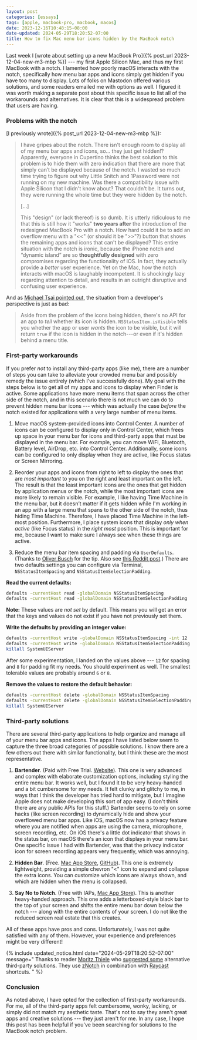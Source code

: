 ```yaml
---
layout: post
categories: [essays]
tags: [apple, macbook-pro, macbook, macos]
date: 2023-12-16T10:48:15-08:00
date-updated: 2024-05-29T18:20:52-07:00
title: How to fix Mac menu bar icons hidden by the MacBook notch
---
```


Last week I [wrote about setting up a new MacBook Pro]({% post_url 2023-12-04-new-m3-mbp %}) --- my first Apple Silicon Mac, and thus my first MacBook with a notch. I lamented how poorly macOS interacts with the notch, specifically how menu bar apps and icons simply get hidden if you have too many to display. Lots of folks on Mastodon offered various solutions, and some readers emailed me with options as well. I figured it was worth making a separate post about this specific issue to list all of the workarounds and alternatives. It is clear that this is a widespread problem that users are having.

<!--excerpt-->

### Problems with the notch

[I previously wrote]({% post_url 2023-12-04-new-m3-mbp %}):

> I have gripes about the notch. There isn't enough room to display all of my menu bar apps and icons, so... they just get hidden!? Apparently, everyone in Cupertino thinks the best solution to this problem is to hide them with zero indication that there are more that simply can’t be displayed because of the notch. I wasted so much time trying to figure out why Little Snitch and 1Password were not running on my new machine. Was there a compatibility issue with Apple Silicon that I didn't know about? That couldn't be. It turns out, they were running the whole time but they were hidden by the notch.
>
> [...]
>
> This "design" (or lack thereof) is so dumb. It is utterly ridiculous to me that this is still how it "works" **two years after** the introduction of the redesigned MacBook Pro with a notch. How hard could it be to add an overflow menu with a "<<" (or should it be ">>"?) button that shows the remaining apps and icons that can't be displayed? This entire situation with the notch is ironic, because the iPhone notch and “dynamic island” are so **thoughtfully designed** with zero compromises regarding the functionality of iOS. In fact, they actually provide a _better_ user experience. Yet on the Mac, how the notch interacts with macOS is laughably incompetent. It is shockingly lazy regarding attention to detail, and results in an outright disruptive and confusing user experience.

And as [Michael Tsai pointed out](https://mjtsai.com/blog/2023/12/08/mac-menu-bar-icons-and-the-notch/), the situation from a developer's perspective is just as bad:

> Aside from the problem of the icons being hidden, there's no API for an app to _tell_ whether its icon is hidden. `NSStatusItem.isVisible` tells you whether the app or user _wants_ the icon to be visible, but it will return `true` if the icon is hidden in the notch---or even if it's hidden behind a menu title.

### First-party workarounds

If you prefer _not_ to install any third-party apps (like me), there are a number of steps you can take to alleviate your crowded menu bar and possibly remedy the issue entirely (which I've successfully done). My goal with the steps below is to get all of my apps and icons to display when Finder is active. Some applications have more menu items that span across the other side of the notch, and in this scenario there is not much we can do to prevent hidden menu bar icons --- which was actually the case _before_ the notch existed for applications with a very large number of menu items.

1. Move macOS system-provided icons into Control Center. A number of icons can be configured to display only in Control Center, which frees up space in your menu bar for icons and third-party apps that must be displayed in the menu bar. For example, you can move WiFi, Bluetooth, Battery level, AirDrop, etc. into Control Center. Additionally, some icons can be configured to only display when they are active, like Focus status or Screen Mirroring.

2. Reorder your apps and icons from right to left to display the ones that are _most important_ to you on the right and least important on the left. The result is that the least important icons are the ones that get hidden by application menus or the notch, while the most important icons are more likely to remain visible. For example, I like having Time Machine in the menu bar, but it doesn’t matter if it gets hidden while I'm working in an app with a large menu that spans to the other side of the notch, thus hiding Time Machine. Therefore, I have placed Time Machine in the left-most position. Furthermore, I place system icons that display _only when active_ (like Focus status) in the _right most_ position. This is important for me, because I want to make sure I always see when these things are active.

3. Reduce the menu bar item spacing and padding via `UserDefaults`. (Thanks to [Oliver Busch](https://mastodon.social/@gummibando/111546699397435187) for the tip. Also see [this Reddit post](https://www.reddit.com/r/MacOS/comments/16lpfg5/hidden_preference_to_alter_the_menubar_spacing/).) There are two defaults settings you can configure via Terminal, `NSStatusItemSpacing` and `NSStatusItemSelectionPadding`.

**Read the current defaults:**

```bash
defaults -currentHost read -globalDomain NSStatusItemSpacing
defaults -currentHost read -globalDomain NSStatusItemSelectionPadding
```

**Note:** These values are _not set_ by default. This means you will get an error that the keys and values do not exist if you have not previously set them.

**Write the defaults by providing an integer value:**

```bash
defaults -currentHost write -globalDomain NSStatusItemSpacing -int 12
defaults -currentHost write -globalDomain NSStatusItemSelectionPadding -int 8
killall SystemUIServer
```

After some experimentation, I landed on the values above --- `12` for spacing and `8` for padding fit my needs. You should experiment as well. The smallest tolerable values are probably around `6` or `8`.

**Remove the values to restore the default behavior:**

```bash
defaults -currentHost delete -globalDomain NSStatusItemSpacing
defaults -currentHost delete -globalDomain NSStatusItemSelectionPadding
killall SystemUIServer
```

### Third-party solutions

There are several third-party applications to help organize and manage all of your menu bar apps and icons. The apps I have listed below seem to capture the three broad categories of possible solutions. I know there are a few others out there with similar functionality, but I think these are the most representative.

1. **Bartender**. (Paid with Free Trial. [Website](https://www.macbartender.com)). This one is very advanced and complex with elaborate customization options, including styling the entire menu bar. It works well, but I found it to be very heavy-handed and a bit cumbersome for my needs. It felt clunky and glitchy to me, in ways that I think the developer has tried hard to mitigate, but I imagine Apple does not make developing this sort of app easy. (I don't think there are any public APIs for this stuff.) Bartender seems to rely on some hacks (like screen recording) to dynamically hide and show your overflowed menu bar apps. Like iOS, macOS now has a privacy feature where you are notified when apps are using the camera, microphone, screen recording, etc. On iOS there's a little dot indicator that shows in the status bar, on macOS there's an icon that displays in your menu bar. One specific issue I had with Bartender, was that the privacy indicator icon for screen recording appears very frequently, which was annoying.

2. **Hidden Bar**. (Free. [Mac App Store](https://apps.apple.com/us/app/hidden-bar/id1452453066), [GitHub](https://github.com/dwarvesf/hidden)). This one is extremely lightweight, providing a simple chevron "<" icon to expand and collapse the extra icons. You can customize which icons are always shown, and which are hidden when the menu is collapsed.

3. **Say No to Notch**. (Free with IAPs, [Mac App Store](https://apps.apple.com/us/app/say-no-to-notch/id1639306886)). This is another heavy-handed approach. This one adds a letterboxed-style black bar to the top of your screen and shifts the entire menu bar down below the notch --- along with the entire contents of your screen. I do not like the reduced screen real estate that this creates.

All of these apps have pros and cons. Unfortunately, I was not quite satisfied with any of them. However, your experience and preferences might be very different!

{% include updated_notice.html
date="2024-05-29T18:20:52-07:00"
message="
Thanks to reader [Moritz Thiele](https://github.com/thielem) who [suggested some](https://github.com/jessesquires/jessesquires.com/issues/194) alternative third-party solutions. They use [zNotch](https://github.com/zkondor/znotch) in combination with [Raycast](https://www.raycast.com) shortcuts.
" %}

### Conclusion

As noted above, I have opted for the collection of first-party workarounds. For me, all of the third-party apps felt cumbersome, wonky, lacking, or simply did not match my aesthetic taste. That's not to say they aren't great apps and creative solutions --- they just aren't for me. In any case, I hope this post has been helpful if you've been searching for solutions to the MacBook notch problem.
